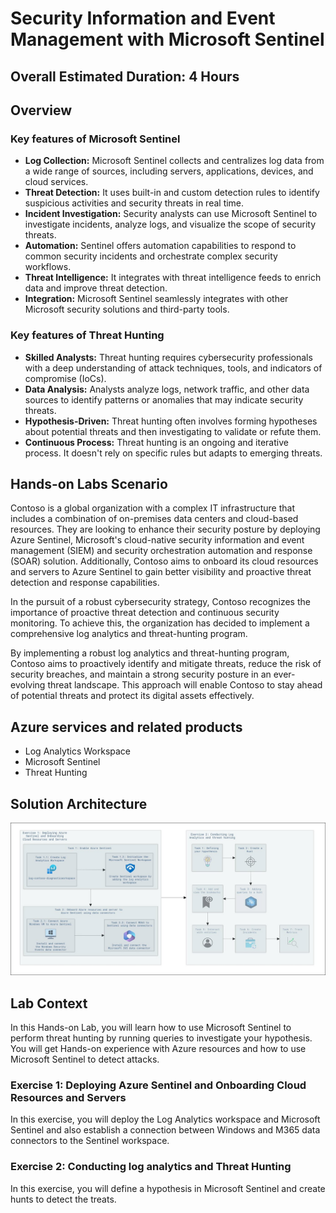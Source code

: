 # Security Information and Event Management with Microsoft Sentinel

## Overall Estimated Duration: 4 Hours

## Overview

### Key features of Microsoft Sentinel

  - **Log Collection:** Microsoft Sentinel collects and centralizes log data from a wide range of sources, including servers, applications, devices, and cloud services.
  - **Threat Detection:** It uses built-in and custom detection rules to identify suspicious activities and security threats in real time.
  - **Incident Investigation:** Security analysts can use Microsoft Sentinel to investigate incidents, analyze logs, and visualize the scope of security threats.
  - **Automation:** Sentinel offers automation capabilities to respond to common security incidents and orchestrate complex security workflows.
  - **Threat Intelligence:** It integrates with threat intelligence feeds to enrich data and improve threat detection.
  - **Integration:** Microsoft Sentinel seamlessly integrates with other Microsoft security solutions and third-party tools.

### Key features of Threat Hunting

  - **Skilled Analysts:** Threat hunting requires cybersecurity professionals with a deep understanding of attack techniques, tools, and indicators of compromise (IoCs).
  - **Data Analysis:** Analysts analyze logs, network traffic, and other data sources to identify patterns or anomalies that may indicate security threats.
  - **Hypothesis-Driven:** Threat hunting often involves forming hypotheses about potential threats and then investigating to validate or refute them.
  - **Continuous Process:** Threat hunting is an ongoing and iterative process. It doesn't rely on specific rules but adapts to emerging threats.

## Hands-on Labs Scenario

Contoso is a global organization with a complex IT infrastructure that includes a combination of on-premises data centers and cloud-based resources. They are looking to enhance their security posture by deploying Azure Sentinel, Microsoft's cloud-native security information and event management (SIEM) and security orchestration automation and response (SOAR) solution. Additionally, Contoso aims to onboard its cloud resources and servers to Azure Sentinel to gain better visibility and proactive threat detection and response capabilities.

In the pursuit of a robust cybersecurity strategy, Contoso recognizes the importance of proactive threat detection and continuous security monitoring. To achieve this, the organization has decided to implement a comprehensive log analytics and threat-hunting program.

By implementing a robust log analytics and threat-hunting program, Contoso aims to proactively identify and mitigate threats, reduce the risk of security breaches, and maintain a strong security posture in an ever-evolving threat landscape. This approach will enable Contoso to stay ahead of potential threats and protect its digital assets effectively.

## Azure services and related products

  - Log Analytics Workspace
  - Microsoft Sentinel
  - Threat Hunting

## Solution Architecture

![sentinel-architecture](../media/sentinel-architecture.png)

## Lab Context

In this Hands-on Lab, you will learn how to use Microsoft Sentinel to perform threat hunting by running queries to investigate your hypothesis. You will get Hands-on experience with Azure resources and how to use Microsoft Sentinel to detect attacks.

### Exercise 1: Deploying Azure Sentinel and Onboarding Cloud Resources and Servers

In this exercise, you will deploy the Log Analytics workspace and Microsoft Sentinel and also establish a connection between Windows and M365 data connectors to the Sentinel workspace.

###  Exercise 2: Conducting log analytics and Threat Hunting

In this exercise, you will define a hypothesis in Microsoft Sentinel and create hunts to detect the treats.
